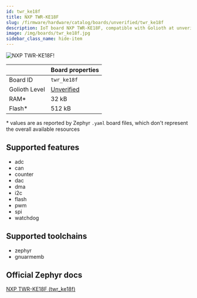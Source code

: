 ```yaml
---
id: twr_ke18f
title: NXP TWR-KE18F
slug: /firmware/hardware/catalog/boards/unverified/twr_ke18f
description: IoT board NXP TWR-KE18F, compatible with Golioth at unverified level.
image: /img/boards/twr_ke18f.jpg
sidebar_class_name: hide-item
---
```


[//]: # (This is an auto-generated file, do not edit! Changes to it will be lost upon re-generation)

![NXP TWR-KE18F!](/img/boards/twr_ke18f.jpg "NXP TWR-KE18F")

|                | Board properties     |
| -------------  | -------------------- |
| Board ID       | `twr_ke18f` |
| Golioth Level  | [Unverified](/firmware/hardware#unverified-boards) |
| RAM*           | 32 kB |
| Flash*         | 512 kB |

\* values are as reported by Zephyr `.yaml` board files, which don't represent the overall available resources



## Supported features

* adc
* can
* counter
* dac
* dma
* i2c
* flash
* pwm
* spi
* watchdog

## Supported toolchains

* zephyr
* gnuarmemb

## Official Zephyr docs

[NXP TWR-KE18F (twr_ke18f)](https://docs.zephyrproject.org/latest/boards/nxp/twr_ke18f/doc/index.html)
